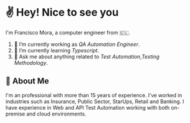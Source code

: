 # :v: Hey! Nice to see you

I'm Francisco Mora, a computer engineer from 🇨🇱.

1. 🔭  I’m currently working as _QA Automation Engineer_.
2. 🌱  I’m currently learning _Typescript_.
3. 💬  Ask me about anything related to _Test Automation_,_Testing Methodology_.

## :rocket: About Me

I'm an professional with more than 15 years of experience. I've worked in industries such as Insurance, Public Sector, StarUps, Retail and Banking. I have experience in Web and API Test Automation working with both on-premise and cloud environments.
